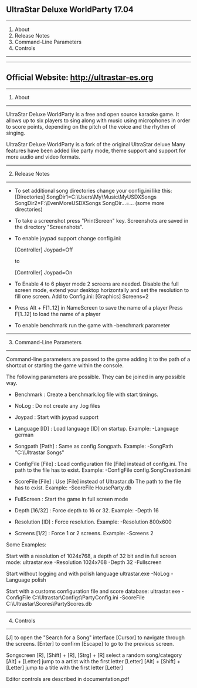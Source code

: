 UltraStar Deluxe WorldParty 17.04
----------------------------

--------------------------
 1. About
 2. Release Notes
 3. Command-Line Parameters
 4. Controls
----------------------------

----------------- 
Official Website:  http://ultrastar-es.org 
-----------------

--------------------
  1. About         
---------------------

UltraStar Deluxe WorldParty is a free and open source karaoke game.  It allows
up to six players to sing along with music using microphones in order to
score points, depending on the pitch of the voice and the rhythm of
singing.

UltraStar Deluxe WorldParty is a fork of the original UltraStar deluxe
Many features have been added like party mode, theme support and support
for more audio and video formats.



---------------------
  2. Release Notes 
---------------------

- To set additional song directories change your config.ini like this:
  [Directories]
  SongDir1=C:\Users\My\Music\MyUSDXSongs
  SongDir2=F:\EvenMoreUSDXSongs
  SongDir...=... (some more directories)

- To take a screenshot press "PrintScreen" key.
  Screenshots are saved in the directory "Screenshots".

- To enable joypad support change config.ini:

  [Controller]
  Joypad=Off

  to

  [Controller]
  Joypad=On

- To Enable 4 to 6 player mode 2 screens are needed.
  Disable the full screen mode, extend your desktop horizontally and set
  the resolution to fill one screen.
  Add to Config.ini:
  [Graphics]
  Screens=2

- Press Alt + F[1..12] in NameScreen to save the name of a player
  Press F[1..12] to load the name of a player

- To enable benchmark run the game with -benchmark parameter


---------------------------------
 3. Command-Line Parameters 
---------------------------------

Command-line parameters are passed to the game adding it to the path of a
shortcut or starting the game within the console.

The following parameters are possible. They can be joined in any possible way.

- Benchmark         : Create a benchmark.log file with start timings.

- NoLog    	    : Do not create any .log files

- Joypad            : Start with joypad support

- Language [ID]     : Load language [ID] on startup.
                      Example: -Language german

- Songpath [Path]   : Same as config Songpath.
                      Example: -SongPath "C:\Ultrastar Songs"

- ConfigFile [File] : Load configuration file [File] instead of config.ini.
                      The path to the file has to exist.
                      Example: -ConfigFile config.SongCreation.ini

- ScoreFile [File]  : Use [File] instead of Ultrastar.db
                      The path to the file has to exist.
                      Example: -ScoreFile HouseParty.db

- FullScreen        : Start the game in full screen mode

- Depth [16/32]     : Force depth to 16 or 32. Example: -Depth 16

- Resolution [ID]   : Force resolution. Example: -Resolution 800x600

- Screens [1/2]     : Force 1 or 2 screens. Example: -Screens 2

Some Examples:

Start with a resolution of 1024x768, a depth of 32 bit and in full screen
mode:
ultrastar.exe -Resolution 1024x768 -Depth 32 -Fullscreen

Start without logging and with polish language
ultrastar.exe -NoLog -Language polish

Start with a customs configuration file and score database:
ultrastar.exe -ConfigFile C:\Ultrastar\Configs\PartyConfig.ini -ScoreFile C:\Ultrastar\Scores\PartyScores.db


------------------
 4. Controls 
------------------

[J]      to open the "Search for a Song" interface
[Cursor] to navigate through the screens.
[Enter]  to confirm
[Escape] to go to the previous screen.

Songscreen
[R],
  [Shift] + [R],
  [Strg]  + [R]            select a random song/category
[Alt] + [Letter]           jump to a artist with the first letter [Letter]
[Alt] + [Shift] + [Letter] jump to a title with the first letter [Letter]


Editor controls are described in documentation.pdf
